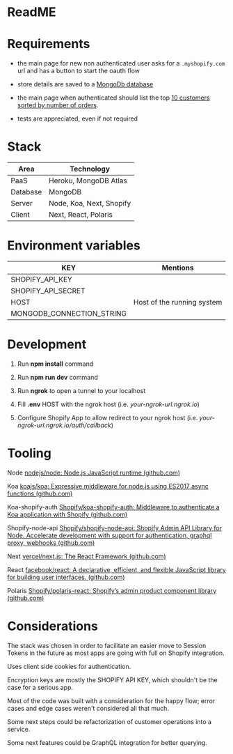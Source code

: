 
# ReadME

  

# Requirements

  

- the main page for new non authenticated user asks for a `.myshopify.com` url and has a button to start the oauth flow

- store details are saved to a [MongoDb database](https://www.mongodb.com/cloud/atlas)

- the main page when authenticated should list the top [10 customers sorted by number of orders](https://shopify.dev/docs/admin-api/graphql/reference/common-objects/queryroot#customers-2020-10).

- tests are appreciated, even if not required

  

# Stack

  


|Area|Technology|
|--|--|
|PaaS|Heroku, MongoDB Atlas|
|Database|MongoDB|
|Server|Node, Koa, Next, Shopify|
|Client|Next, React, Polaris|

  

# Environment variables

  

|KEY|Mentions|
|--|--|
|SHOPIFY_API_KEY||
|SHOPIFY_API_SECRET||
|HOST|Host of the running system|
|MONGODB_CONNECTION_STRING||

  

# Development

  

1. Run **npm install** command

2. Run **npm run dev** command

3. Run **ngrok** to open a tunnel to your localhost

1. Fill **.env** HOST with the ngrok host (i.e. *your-ngrok-url.ngrok.io*)

2. Configure Shopify App to allow redirect to your ngrok host (i.e. *your-ngrok-url.ngrok.io/auth/callback*)

  

# Tooling

  

Node [nodejs/node: Node.js JavaScript runtime (github.com)](https://github.com/nodejs/node)

  

Koa [koajs/koa: Expressive middleware for node.js using ES2017 async functions (github.com)](https://github.com/koajs/koa)

  

Koa-shopify-auth [Shopify/koa-shopify-auth: Middleware to authenticate a Koa application with Shopify (github.com)](https://github.com/Shopify/koa-shopify-auth)

  

Shopify-node-api [Shopify/shopify-node-api: Shopify Admin API Library for Node. Accelerate development with support for authentication, graphql proxy, webhooks (github.com)](https://github.com/Shopify/shopify-node-api)

  

Next [vercel/next.js: The React Framework (github.com)](https://github.com/vercel/next.js/)

  

React [facebook/react: A declarative, efficient, and flexible JavaScript library for building user interfaces. (github.com)](https://github.com/facebook/react)

  

Polaris [Shopify/polaris-react: Shopify’s admin product component library (github.com)](https://github.com/Shopify/polaris-react)

  

# Considerations

  

The stack was chosen in order to facilitate an easier move to Session Tokens in the future as most apps are going with full on Shopify integration.

  

Uses client side cookies for authentication.

  

Encryption keys are mostly the SHOPIFY API KEY, which shouldn't be the case for a serious app.

  

Most of the code was built with a consideration for the happy flow; error cases and edge cases weren't considered all that much.

  

Some next steps could be refactorization of customer operations into a service.

  

Some next features could be GraphQL integration for better querying.